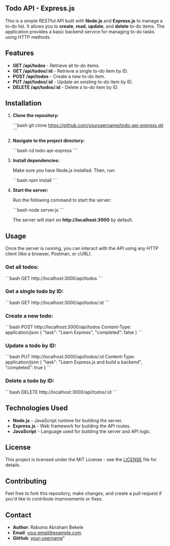 ## Todo API - Express.js

This is a simple RESTful API built with **Node.js** and **Express.js** to manage a to-do list. It allows you to **create**, **read**, **update**, and **delete** to-do items. The application provides a basic backend service for managing to-do tasks using HTTP methods.

## Features
- **GET /api/todos** - Retrieve all to-do items.
- **GET /api/todos/:id** - Retrieve a single to-do item by ID.
- **POST /api/todos** - Create a new to-do item.
- **PUT /api/todos/:id** - Update an existing to-do item by ID.
- **DELETE /api/todos/:id** - Delete a to-do item by ID.

## Installation

1. **Clone the repository:**

   \`\`\`bash
   git clone https://github.com/yourusername/todo-api-express.git
   \`\`\`

2. **Navigate to the project directory:**

   \`\`\`bash
   cd todo-api-express
   \`\`\`

3. **Install dependencies:**

   Make sure you have Node.js installed. Then, run:

   \`\`\`bash
   npm install
   \`\`\`

4. **Start the server:**

   Run the following command to start the server:

   \`\`\`bash
   node server.js
   \`\`\`

   The server will start on **http://localhost:3000** by default.

## Usage

Once the server is running, you can interact with the API using any HTTP client (like a browser, Postman, or cURL).

### Get all todos:
\`\`\`bash
GET http://localhost:3000/api/todos
\`\`\`

### Get a single todo by ID:
\`\`\`bash
GET http://localhost:3000/api/todos/:id
\`\`\`

### Create a new todo:
\`\`\`bash
POST http://localhost:3000/api/todos
Content-Type: application/json
{
  \"task\": \"Learn Express\",
  \"completed\": false
}
\`\`\`

### Update a todo by ID:
\`\`\`bash
PUT http://localhost:3000/api/todos/:id
Content-Type: application/json
{
  \"task\": \"Learn Express.js and build a backend\",
  \"completed\": true
}
\`\`\`

### Delete a todo by ID:
\`\`\`bash
DELETE http://localhost:3000/api/todos/:id
\`\`\`

## Technologies Used
- **Node.js** - JavaScript runtime for building the server.
- **Express.js** - Web framework for building the API routes.
- **JavaScript** - Language used for building the server and API logic.

## License
This project is licensed under the MIT License - see the [LICENSE](LICENSE) file for details.

## Contributing
Feel free to fork this repository, make changes, and create a pull request if you'd like to contribute improvements or fixes.

## Contact
- **Author**: Rabuma Abraham Bekele
- **Email**: your.email@example.com
- **GitHub**: [your-username](https://github.com/yourusername)"
